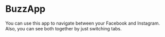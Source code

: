 # BuzzApp

You can use this app to navigate between your Facebook and Instagram. Also, you can see both together by just switching tabs.
